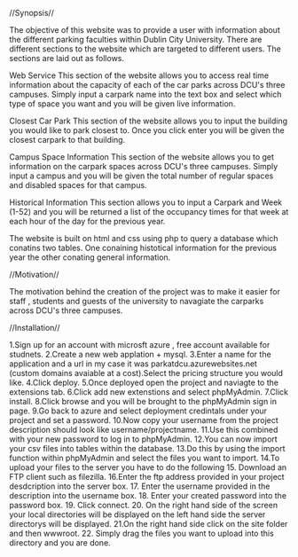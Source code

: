 //Synopsis//

The objective of this website was to provide a user with information about the different parking faculties within Dublin City University. 
There are different sections to the website which are targeted to different users. The sections are laid out as follows. 

Web Service 
This section of the website allows you to access real time information about the capacity of each of the car parks across DCU's three campuses. 
Simply input a carpark name into the text box and select which type of space you want and you will be given live information.

Closest Car Park 
This section of the website allows you to input the building you would like to park closest to. 
Once you click enter you will be given the closest carpark to that building.

Campus Space Information 
This section of the website allows you to get information on the carpark spaces across DCU's three campuses. Simply input a campus and you will be given the total number of regular spaces and disabled spaces for that campus.

Historical Information 
This section allows you to input a Carpark and Week (1-52) and you will be returned a list of the occupancy times for that week at each hour of the day for the previous year. 

The website is built on html and css using php to query a database which conatins two tables. One conaining histotical information for the previous year the other conating general information.

//Motivation//

The motivation behind the creation of the project was to make it easier for staff , students and guests of the university to navagiate the carparks across DCU's three campuses.

//Installation//

1.Sign up for an account with microsft azure , free account available for studnets.
2.Create a new web applation + mysql.
3.Enter a name for the application and a url in my case it was parkatdcu.azurewebsites.net (custom domains avaiable at a cost).Select the pricing structure you would like.
4.Click deploy.
5.Once deployed open the project and naviagte to the extensions tab.
6.Click add new extenstions and select phpMyAdmin.
7.Click install.
8.Click browse and you will be brought to the phpMyAdmin sign in page.
9.Go back to azure and select deployment credintals under your project and set a password.
10.Now copy your username from the project description should look like username/projectname.
11.Use this combined with your new password to log in to phpMyAdmin.
12.You can now import your csv files into tables within the database.
13.Do this by using the import function within phpMyAdmin and select the files you want to import.
14.To upload your files to the server you have to do the following
15. Download an FTP client such as filezilla.
16.Enter the ftp address provided in your project desdcription into the server box.
17. Enter the username provided in the description into the username box.
18. Enter your created password into the password box.
19. Click connect.
20. On the right hand side of the screen your local directories will be displayed on the left hand side the server directorys will be displayed.
21.On the right hand side click on the site folder and then wwwroot.
22. Simply drag the files you want to upload into this directory and you are done.